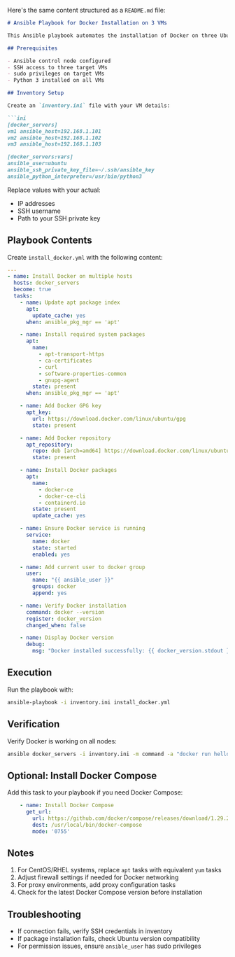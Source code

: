 Here's the same content structured as a `README.md` file:

```markdown
# Ansible Playbook for Docker Installation on 3 VMs

This Ansible playbook automates the installation of Docker on three Ubuntu virtual machines.

## Prerequisites

- Ansible control node configured
- SSH access to three target VMs
- sudo privileges on target VMs
- Python 3 installed on all VMs

## Inventory Setup

Create an `inventory.ini` file with your VM details:

```ini
[docker_servers]
vm1 ansible_host=192.168.1.101
vm2 ansible_host=192.168.1.102
vm3 ansible_host=192.168.1.103

[docker_servers:vars]
ansible_user=ubuntu
ansible_ssh_private_key_file=~/.ssh/ansible_key
ansible_python_interpreter=/usr/bin/python3
```

Replace values with your actual:
- IP addresses
- SSH username
- Path to your SSH private key

## Playbook Contents

Create `install_docker.yml` with the following content:

```yaml
---
- name: Install Docker on multiple hosts
  hosts: docker_servers
  become: true
  tasks:
    - name: Update apt package index
      apt:
        update_cache: yes
      when: ansible_pkg_mgr == 'apt'

    - name: Install required system packages
      apt:
        name:
          - apt-transport-https
          - ca-certificates
          - curl
          - software-properties-common
          - gnupg-agent
        state: present
      when: ansible_pkg_mgr == 'apt'

    - name: Add Docker GPG key
      apt_key:
        url: https://download.docker.com/linux/ubuntu/gpg
        state: present

    - name: Add Docker repository
      apt_repository:
        repo: deb [arch=amd64] https://download.docker.com/linux/ubuntu {{ ansible_distribution_release }} stable
        state: present

    - name: Install Docker packages
      apt:
        name:
          - docker-ce
          - docker-ce-cli
          - containerd.io
        state: present
        update_cache: yes

    - name: Ensure Docker service is running
      service:
        name: docker
        state: started
        enabled: yes

    - name: Add current user to docker group
      user:
        name: "{{ ansible_user }}"
        groups: docker
        append: yes

    - name: Verify Docker installation
      command: docker --version
      register: docker_version
      changed_when: false

    - name: Display Docker version
      debug:
        msg: "Docker installed successfully: {{ docker_version.stdout }}"
```

## Execution

Run the playbook with:

```bash
ansible-playbook -i inventory.ini install_docker.yml
```

## Verification

Verify Docker is working on all nodes:

```bash
ansible docker_servers -i inventory.ini -m command -a "docker run hello-world" -b
```

## Optional: Install Docker Compose

Add this task to your playbook if you need Docker Compose:

```yaml
    - name: Install Docker Compose
      get_url:
        url: https://github.com/docker/compose/releases/download/1.29.2/docker-compose-Linux-x86_64
        dest: /usr/local/bin/docker-compose
        mode: '0755'
```

## Notes

1. For CentOS/RHEL systems, replace `apt` tasks with equivalent `yum` tasks
2. Adjust firewall settings if needed for Docker networking
3. For proxy environments, add proxy configuration tasks
4. Check for the latest Docker Compose version before installation

## Troubleshooting

- If connection fails, verify SSH credentials in inventory
- If package installation fails, check Ubuntu version compatibility
- For permission issues, ensure `ansible_user` has sudo privileges
```
